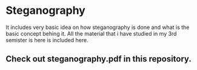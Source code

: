 # Steganography
It includes very basic idea on how steganography is done and what is the basic concept behing it. All the material that i have studied in my 3rd semister is here is included here.

## Check out steganography.pdf in this repository.
